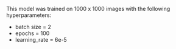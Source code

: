 This model was trained on 1000 x 1000 images with the following hyperparameters:

- batch size = 2
- epochs = 100
- learning_rate = 6e-5
